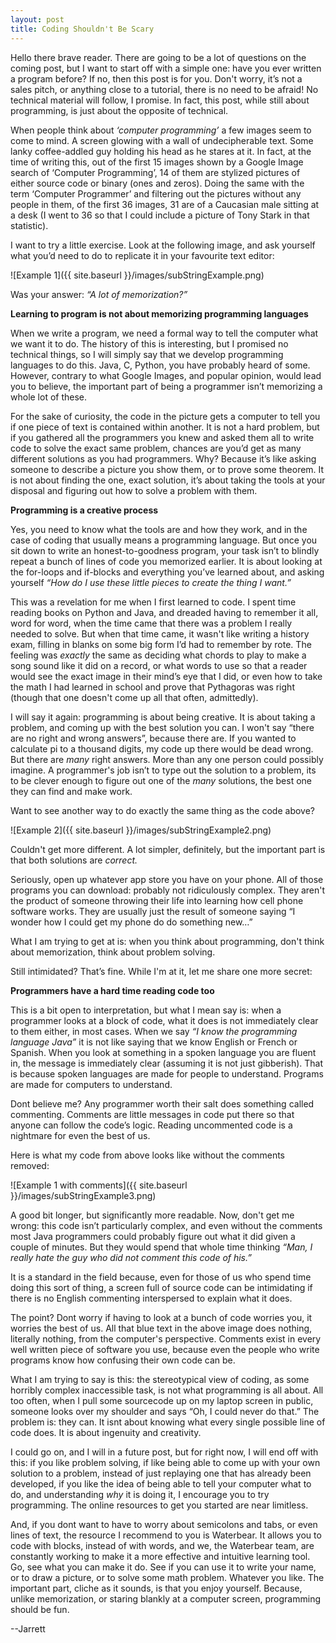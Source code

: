 ```yaml
---
layout: post
title: Coding Shouldn't Be Scary
---
```


Hello there brave reader. There are going to be a lot of questions on the coming post, but I want to start off with a simple one: have you ever written a program before?
If no, then this post is for you. Don't worry, it’s not a sales pitch, or anything close to a tutorial, there is no need to be afraid! No technical material will follow, I promise. In fact, this post, while still about programming, is just about the opposite of technical. 

When people think about *‘computer programming’*  a few images seem to come to mind. A screen glowing with a wall of undecipherable text. Some lanky coffee-addled guy holding his head as he stares at it. In fact, at the time of writing this, out of the first 15 images shown by a Google Image search of ‘Computer Programming’, 14 of them are stylized pictures of either source code or binary (ones and zeros). Doing the same with the term ‘Computer Programmer’ and filtering out the pictures without any people in them, of the first 36 images, 31 are of a Caucasian male sitting at a desk (I went to 36 so that I could include a picture of Tony Stark in that statistic).

I want to try a little exercise. Look at the following image, and ask yourself what you’d need to do to replicate it in your favourite text editor:

![Example 1]({{ site.baseurl }}/images/subStringExample.png)

Was your answer: *“A lot of memorization?”*

**Learning to program is not about memorizing programming languages**

When we write a program, we need a formal way to tell the computer what we want it to do. The history of this is interesting, but I promised no technical things, so I will simply say that we develop programming languages to do this. Java, C, Python, you have probably heard of some.  However, contrary to what Google Images, and popular opinion, would lead you to believe, the important part of being a programmer isn’t memorizing a whole lot of these.

For the sake of curiosity, the code in the picture gets a computer to tell you if one piece of text is contained within another. It is not a hard problem, but if you gathered all the programmers you knew and asked them all to write code to solve the exact same problem, chances are you’d get as many different solutions as you had programmers. Why? Because it’s like asking someone to describe a picture you show them, or to prove some theorem. It is not about finding the one, exact solution, it’s about taking the tools at your disposal and figuring out how to solve a problem with them.

**Programming is a creative process**

Yes, you need to know what the tools are and how they work, and in the case of coding that usually means a programming language. But once you sit down to write an honest-to-goodness program, your task isn’t to blindly repeat a bunch of lines of code you memorized earlier. It is about looking at the for-loops and if-blocks and  everything you’ve learned about, and asking yourself  *“How do I use these little pieces to create the thing I want.”*

This was a revelation for me when I first learned to code. I spent time reading books on Python and Java, and dreaded having to remember it all, word for word, when the time came that there was a problem I really needed to solve. But when that time came, it wasn't like writing a history exam, filling in blanks on some big form I’d had to remember by rote. The feeling was *exactly* the same as deciding what chords to play to make a song sound like it did on a record, or what words to use so that a reader would see the exact image in their mind’s eye that I did, or even how to take the math I had learned in school and prove that Pythagoras was right (though that one doesn't come up all that often, admittedly).

I will say it again: programming is about being creative. It is about taking a problem, and coming up with the best solution you can. I won't say “there are no right and wrong answers”, because there are. If you wanted to calculate pi to a thousand digits, my code up there would be dead wrong. But there are *many* right answers. More than any one person could possibly imagine. A programmer's job isn’t to type out the solution to a problem, its to be clever enough to figure out one of the *many* solutions, the best one they can find and make work.

Want to see another way to do exactly the same thing as the code above?

![Example 2]({{ site.baseurl }}/images/subStringExample2.png)

Couldn't get more different. A lot simpler, definitely, but the important part is that both solutions are *correct.*

Seriously, open up whatever app store you have on your phone. All of those programs you can download: probably not ridiculously complex. They aren't the product of someone throwing their life into learning how cell phone software works. They are usually just the result of someone saying “I wonder how I could get my phone do do something new…”

What I am trying to get at is: when you think about programming, don't think about memorization, think about problem solving.

Still intimidated? That’s fine. While I'm at it, let me share one more secret:

**Programmers have a hard time reading code too**

This is a bit open to interpretation, but what I mean say is: when a programmer looks at a block of code, what it does is not immediately clear to them either, in most cases. When we say *“I know the programming language Java”* it is not like saying that we know English or French or Spanish. When you look at something in a spoken language you are fluent in, the message is immediately clear (assuming it is not just gibberish). That is because spoken languages are made for people to understand. Programs are made for computers to understand.

Dont believe me? Any programmer worth their salt does something called commenting. Comments are little messages in code put there so that anyone can follow the code’s logic. Reading uncommented code is a nightmare for even the best of us.

Here is what my code from above looks like without the comments removed:

![Example 1 with comments]({{ site.baseurl }}/images/subStringExample3.png)

A good bit longer, but significantly more readable. Now, don't get me wrong: this code isn’t particularly complex, and even without the comments most Java programmers could probably figure out what it did given a couple of minutes. But they would spend that whole time thinking *“Man, I really hate the guy who did not comment this code of his.”*

It is a standard in the field because, even for those of us who spend time doing this sort of thing, a screen full of source code can be intimidating if there is no English commenting interspersed to explain what it does.

The point? Dont worry if having to look at a bunch of code worries you, it worries the best of us. All that blue text in the above image does nothing, literally nothing, from the computer's perspective. Comments exist in every well written piece of software you use, because even the people who write programs know how confusing their own code can be.

What I am trying to say is this: the stereotypical view of coding, as some horribly complex inaccessible task, is not what programming is all about. All too often, when I pull some sourcecode up on my laptop screen in public, someone looks over my shoulder and says “Oh, I could never do that.” The problem is: they can. It isnt about knowing what every single possible line of code does. It is about ingenuity and creativity.

I could go on, and I will in a future post, but for right now, I will end off with this: if you like problem solving, if like being able to come up with your own solution to a problem, instead of just replaying one that has already been developed, if you like the idea of being able to tell your computer what to do, and understanding *why* it is doing it, I encourage you to try programming. The online resources to get you started are near limitless.

And, if you dont want to have to worry about semicolons and tabs, or even lines of text, the resource I recommend to you is Waterbear. It allows you to code with blocks, instead of with words, and we, the Waterbear team, are constantly working to make it a more effective and intuitive learning tool. Go, see what you can make it do. See if you can use it to write your name, or to draw a picture, or to solve some math problem. Whatever you like. The important part, cliche as it sounds, is that you enjoy yourself. Because, unlike memorization, or staring blankly at a computer screen, programming should be fun.

--Jarrett

